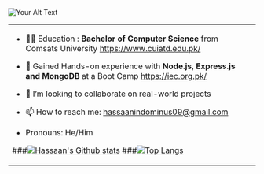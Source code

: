 <img src="https://media.giphy.com/media/qgQUggAC3Pfv687qPC/giphy.gif" alt="Your Alt Text">  
<!-- ### Hi I am Hassaan 👋
### I am a Back-End Developer 👨‍💻 & Machine Learning Enthusiast  -->

<!--
**hassaan09/hassaan09** is a ✨ _special_ ✨ repository because its `README.md` (this file) appears on your GitHub profile.
![Purple Modern Gaming Youtube Banner](https://github.com/hassaan09/hassaan09/assets/82286003/fca58fd8-30f4-4e5e-88ae-2b94af969409)
  </td>
    <td align="right" width="40%" >
     
    </td>
  </tr>
</table>
-->



 <table >
  <tr >
    <td align="left" width="60%" >  
     

  
- 👨‍🎓 Education : **Bachelor of Computer Science** from Comsats University https://www.cuiatd.edu.pk/
  
- 🌱 Gained Hands-on experience with  **Node.js, Express.js and MongoDB** at a Boot Camp https://iec.org.pk/  
  
- 👯 I’m looking to collaborate on real-world projects

 
- 📫 How to reach me: hassaanindominus09@gmail.com
 
-  Pronouns: He/Him
  
###[![Hassaan's Github stats](https://github-readme-stats.vercel.app/api?username=hassaan09)](https://github.com/anuraghazra/github-readme-stats)
###[![Top Langs](https://github-readme-stats.vercel.app/api/top-langs/?username=hassaan09&layout=donut&langs_count=10)](https://github.com/anuraghazra/github-readme-stats)


